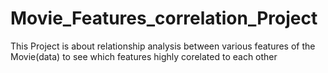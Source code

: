 # Movie_Features_correlation_Project
This Project is about relationship analysis between various features of the Movie(data) to see which features highly corelated to each other

